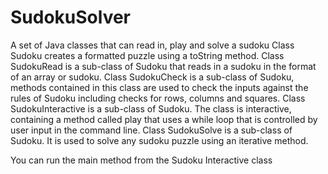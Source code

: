 # SudokuSolver
A set of Java classes that can read in, play and solve a sudoku
Class Sudoku creates a formatted puzzle using a toString method.
Class SudokuRead is a sub-class of Sudoku that reads in a sudoku in the format of an array or sudoku.
Class SudokuCheck is a sub-class of Sudoku, methods contained in this class are used to check the inputs against the rules of Sudoku including checks for rows, columns and squares.
Class SudokuInteractive is a sub-class of Sudoku. The class is interactive, containing a method called play that uses a while loop that is controlled by user input in the command line.
Class SudokuSolve is a sub-class of Sudoku. It is used to solve any sudoku puzzle using an iterative method.

You can run the main method from the Sudoku Interactive class
